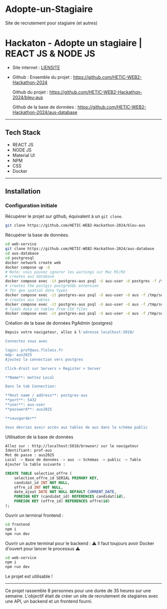 # Adopte-un-Stagiaire
Site de recrutement pour stagiaire (et autres)

# Hackaton - Adopte un stagiaire | REACT JS & NODE JS

- Site internet : [LIENSITE](https://github.com/HETIC-WEB2-Hackathon-2024)
- Github : 
    Ensemble du projet : https://github.com/HETIC-WEB2-Hackathon-2024
  
    Github du projet : https://github.com/HETIC-WEB2-Hackathon-2024/bleu-aus
  
    Github de la base de données : https://github.com/HETIC-WEB2-Hackathon-2024/aus-database

---
## Tech Stack
- REACT JS
- NODE JS
- Material UI
- NPM
- CSS
- Docker

---

## Installation
### Configuration initiale
Récupérer le projet sur github, équivalent à un `git clone`.

```bash
git clone https://github.com/HETIC-WEB2-Hackathon-2024/bleu-aus
```

Récupérer la base de données.
```bash
cd web-service
git clone https://github.com/HETIC-WEB2-Hackathon-2024/aus-database
cd aus-database
cd postgresql
docker network create web
docker compose up -d
# Note: vous pouvez ignorer les warnings sur Mac M1/M2
# creates aus database
docker compose exec -it postgres-aus psql -U aus-user -d postgres -f /tmp/sql/create-database.sql
# creates the postgis postgreSQL extension
# for geo spatial data types
docker compose exec -it postgres-aus psql -U aus-user -d aus -f /tmp/sql/create-extension.sql
# creates aus tables
docker compose exec -it postgres-aus psql -U aus-user -d aus -f /tmp/sql/create-tables.sql
# loads data in tables from CSV files
docker compose exec -it postgres-aus psql -U aus-user -d aus -f /tmp/sql/load-data.sql
```

Création de la base de données PgAdmin (postgres)
```bash
Depuis votre navigateur, allez à l'adresse localhost:5010/

Connectez vous avec

login: prof@aus.floless.fr
mdp: aus2025
Ajoutez la connection vers postgres

Click-droit sur Servers > Register > Server

**Name**: mettez Local

Dans le tab Connection:

**Host name / address**: postgres-aus
**port**: 5432
**user**: aus-user
**password**: aus2025

**sauvgarder**

Vous devriez avoir accès aux tables de aus dans le schéma public
```

Utilisation de la base de données
```bash
Allez sur : http://localhost:5010/browser/ sur le navigateur
Identifiant: prof-aus
Mot de passe : aus2025
Local -> Base de données -> aus -> Schémas -> public -> Table 
Ajouter la table suivante :
```
```sql
CREATE TABLE selection_offre (
    selection_offre_id SERIAL PRIMARY KEY,
    candidat_id INT NOT NULL,
    offre_id INT NOT NULL,
    date_ajout DATE NOT NULL DEFAULT CURRENT_DATE,
    FOREIGN KEY (candidat_id) REFERENCES candidat(id),
    FOREIGN KEY (offre_id) REFERENCES offre(id)
);
```

Ouvrir un terminal frontend :
```bash
cd frontend
npm i
npm run dev
```

Ouvrir un autre terminal pour le backend :
⚠️ Il faut toujours avoir Docker d'ouvert pour lancer le processus ⚠️
```bash
cd web-service
npm i
npm run dev
```

Le projet est utilisable !

---

Ce projet rassemble 8 personnes pour une durée de 35 heures sur une semaine. L'objectif était de créer un site de recrutement de stagiaires avec une API, un backend et un frontend fourni.
